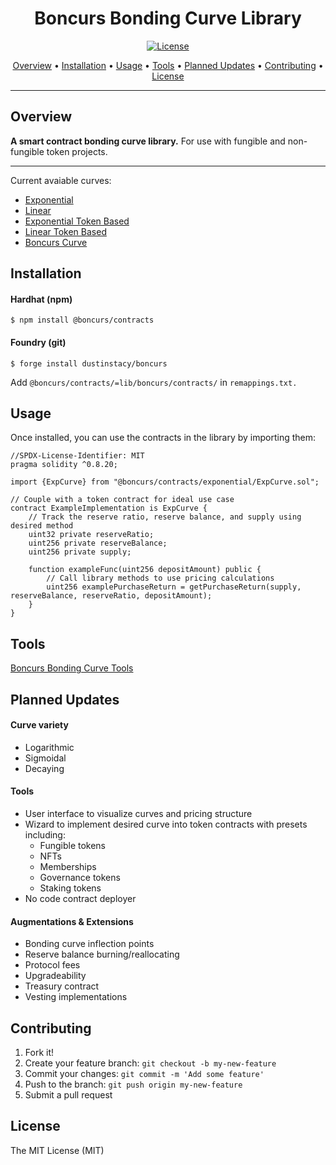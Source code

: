 <h1 align="center">
Boncurs Bonding Curve Library
</h1>

<p align="center">
   <a href="#license">
    <img src="https://img.shields.io/badge/License-MIT-brightgreen" alt="License">
  </a>
</p>

<p align="center">
  <a href="#overview">Overview</a> •
  <a href="#installation">Installation</a> •
  <a href="#usage">Usage</a> •
  <a href="#tools">Tools</a> •
  <a href="#planned-updates">Planned Updates</a> •
  <a href="#contributing">Contributing</a> •
  <a href="#license">License</a>
</p>

---

## Overview

**A smart contract bonding curve library.** For use with fungible and non-fungible token projects.

---

Current avaiable curves: 
* [Exponential](src/contracts/exponential/ExpCurve.sol) 
* [Linear](src/contracts/linear/LinCurve.sol) 
* [Exponential Token Based](src/contracts/exponential/ExpTokenBasedCurve.sol) 
* [Linear Token Based](src/contracts/linear/LinTokenBasedCurve.sol)
* [Boncurs Curve](src/contracts/experimental/BoncursCurve.sol)

## Installation

#### Hardhat (npm)

```
$ npm install @boncurs/contracts
```

#### Foundry (git)

```
$ forge install dustinstacy/boncurs
```

Add `@boncurs/contracts/=lib/boncurs/contracts/` in `remappings.txt.`

## Usage

Once installed, you can use the contracts in the library by importing them:

```solidity
//SPDX-License-Identifier: MIT
pragma solidity ^0.8.20;

import {ExpCurve} from "@boncurs/contracts/exponential/ExpCurve.sol";

// Couple with a token contract for ideal use case
contract ExampleImplementation is ExpCurve {
    // Track the reserve ratio, reserve balance, and supply using desired method
    uint32 private reserveRatio;
    uint256 private reserveBalance;
    uint256 private supply;

    function exampleFunc(uint256 depositAmount) public {
        // Call library methods to use pricing calculations
        uint256 examplePurchaseReturn = getPurchaseReturn(supply, reserveBalance, reserveRatio, depositAmount);
    }
}
```

## Tools

[Boncurs Bonding Curve Tools](https://github.com/dustinstacy/boncurs-tools)

## Planned Updates

#### Curve variety
* Logarithmic
* Sigmoidal
* Decaying

#### Tools
* User interface to visualize curves and pricing structure
* Wizard to implement desired curve into token contracts with presets including:
    * Fungible tokens
    * NFTs
    * Memberships
    * Governance tokens
    * Staking tokens
* No code contract deployer

#### Augmentations & Extensions
* Bonding curve inflection points
* Reserve balance burning/reallocating
* Protocol fees
* Upgradeability
* Treasury contract
* Vesting implementations

## Contributing

1. Fork it!
2. Create your feature branch: `git checkout -b my-new-feature`
3. Commit your changes: `git commit -m 'Add some feature'`
4. Push to the branch: `git push origin my-new-feature`
5. Submit a pull request

## License

The MIT License (MIT)

